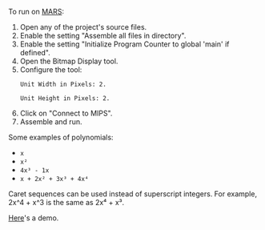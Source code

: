 To run on [MARS](http://courses.missouristate.edu/KenVollmar/mars/):

1. Open any of the project's source files.
2. Enable the setting "Assemble all files in directory".	
3. Enable the setting "Initialize Program Counter to global 'main' if defined".	
4. Open the Bitmap Display tool.	
5. Configure the tool:	
		<pre><code>Unit Width in Pixels:  2.		
		Unit Height in Pixels: 2.</code></pre>
6. Click on "Connect to MIPS".	
7. Assemble and run.
		

Some examples of polynomials:

- `x`
- `x²`
- `4x³ - 1x`
- `x + 2x² + 3x³ + 4x⁴`
	
Caret sequences can be used instead of superscript integers.
For example, 2x^4 + x^3 is the same as 2x⁴ + x³.

[Here](example.mp4?raw=true)'s a demo.
